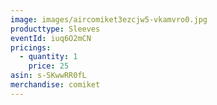 ```yaml
---
image: images/aircomiket3ezcjw5-vkamvro0.jpg
producttype: Sleeves
eventId: iuq6O2mCN
pricings:
  - quantity: 1
    price: 25
asin: s-SKwwRR0fL
merchandise: comiket
---
```

